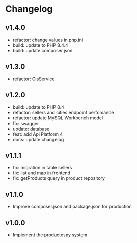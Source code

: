 # Changelog

## v1.4.0

- refactor: change values in php.ini
- build: update to PHP 8.4.4
- build: update composer.json

## v1.3.0

- refactor: GisService

## v1.2.0

- build: update to PHP 8.4
- refactor: sellers and cities endpoint perfomance
- refactor: update MySQL Workbench model
- fix: swagger
- update: database
- feat: add Api Platform 4
- docs: update changelog

## v1.1.1

- fix: migration in table sellers
- fix: list and map in frontend
- fix: getProducts query in product repository

## v1.1.0

- Improve composer.json and package.json for production

## v1.0.0

- Implement the productospy system